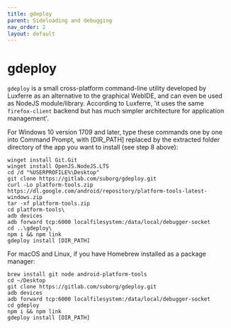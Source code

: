 ```yaml
---
title: gdeploy
parent: Sideloading and debugging
nav_order: 2
layout: default
---
```

# gdeploy
`gdeploy` is a small cross-platform command-line utility developed by Luxferre as an alternative to the graphical WebIDE, and can even be used as NodeJS module/library. According to Luxferre, 'it uses the same `firefox-client` backend but has much simpler architecture for application management'.

For Windows 10 version 1709 and later, type these commands one by one into Command Prompt, with [DIR_PATH] replaced by the extracted folder directory of the app you want to install (see step 8 above):

```
winget install Git.Git
winget install OpenJS.NodeJS.LTS
cd /d "%USERPROFILE%\Desktop"
git clone https://gitlab.com/suborg/gdeploy.git
curl -Lo platform-tools.zip https://dl.google.com/android/repository/platform-tools-latest-windows.zip
tar -xf platform-tools.zip
cd platform-tools\
adb devices
adb forward tcp:6000 localfilesystem:/data/local/debugger-socket
cd ..\gdeploy\
npm i && npm link
gdeploy install [DIR_PATH]
```

For macOS and Linux, if you have Homebrew installed as a package manager:

```
brew install git node android-platform-tools
cd ~/Desktop
git clone https://gitlab.com/suborg/gdeploy.git
adb devices
adb forward tcp:6000 localfilesystem:/data/local/debugger-socket
cd gdeploy
npm i && npm link
gdeploy install [DIR_PATH]
```
